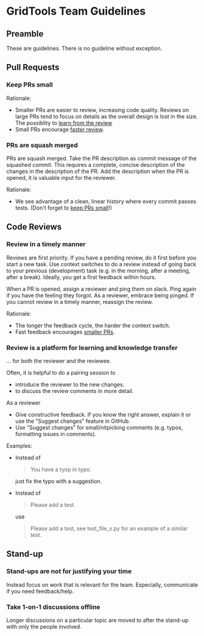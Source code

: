 # GridTools Team Guidelines

## Preamble

These are guidelines. There is no guideline without exception.

## Pull Requests

### Keep PRs small

Rationale:
- Smaller PRs are easier to review, increasing code quality. Reviews on large PRs tend to focus on details as the overall design is lost in the size. The possiblity to [learn from the review](#review-is-a-platform-for-learning-and-knowledge-transfer)
- Small PRs encourage [faster review](#Review-in-a-timely-manner).

### PRs are squash merged

PRs are squash merged. Take the PR description as commit message of the squashed commit. This requires a complete, concise description of the changes in the description of the PR. Add the description when the PR is opened, it is valuable input for the reviewer.

Rationale:
- We see advantage of a clean, linear history where every commit passes tests. (Don't forget to [keep PRs small](#Keep-PRs-small)!)

## Code Reviews

### Review in a timely manner

Reviews are first priority. If you have a pending review, do it first before you start a new task.
Use context switches to do a review instead of going back to your previous (development) task (e.g. in the morning, after a meeting, after a break). Ideally, you get a first feedback within hours.

When a PR is opened, assign a reviewer and ping them on slack. Ping again if you have the feeling they forgot. As a reviewer, embrace being pinged. If you cannot review in a timely manner, reassign the review.

Rationale:
- The longer the feedback cycle, the harder the context switch.
- Fast feedback encourages [smaller PRs](#Keep-PRs-small).

### Review is a platform for learning and knowledge transfer

... for both the reviewer and the reviewee.

Often, it is helpful to do a pairing session to
- introduce the reviewer to the new changes.
- to discuss the review comments in more detail.

As a reviewer
- Give constructive feedback. If you know the right answer, explain it or use the "Suggest changes" feature in GitHub.
- Use "Suggest changes" for small/nitpicking comments (e.g. typos, formatting issues in comments).

Examples:

- Instead of

  > You have a tyop in typo.

  just fix the typo with a suggestion.

- Instead of

  > Please add a test.

  use

  > Please add a test, see test_file_x.py for an example of a similar test.


## Stand-up

### Stand-ups are not for justifying your time

Instead focus on work that is relevant for the team.
Especially, communicate if you need feedback/help.

### Take 1-on-1 discussions offline

Longer discussions on a particular topic are moved to after the stand-up with only the people involved.
